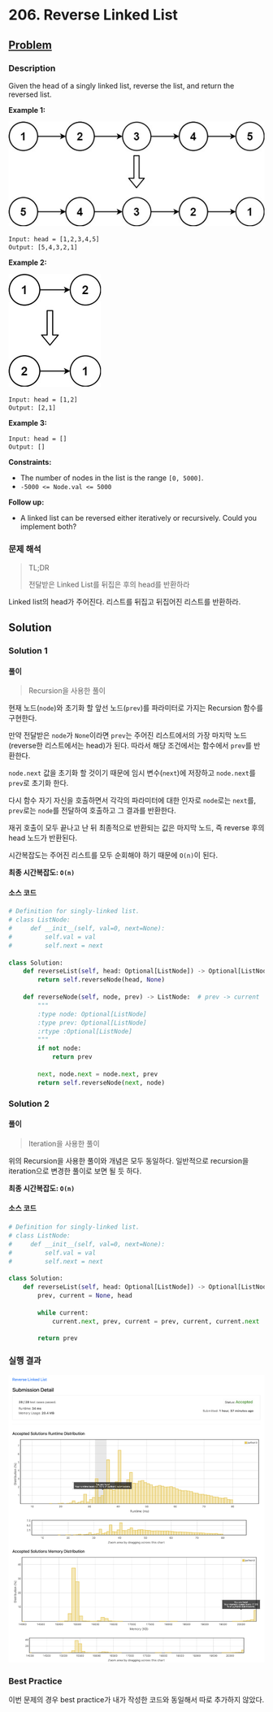 # 206. Reverse Linked List

## [Problem](https://leetcode.com/problems/reverse-linked-list/)

### Description

Given the head of a singly linked list, reverse the list, and return the reversed list.

**Example 1:**

![](../../../.gitbook/assets/leetcode-easy-206-desc-01.jpeg)

```
Input: head = [1,2,3,4,5]
Output: [5,4,3,2,1]
```

**Example 2:**

![](../../../.gitbook/assets/leetcode-easy-206-desc-02.jpeg)

```
Input: head = [1,2]
Output: [2,1]
```

**Example 3:**

```
Input: head = []
Output: []
```

**Constraints:**

- The number of nodes in the list is the range `[0, 5000]`.
- `-5000 <= Node.val <= 5000`

**Follow up:**

- A linked list can be reversed either iteratively or recursively. Could you implement both?

### 문제 해석

> TL;DR
>
> 전달받은 Linked List를 뒤집은 후의 head를 반환하라

Linked list의 head가 주어진다. 리스트를 뒤집고 뒤집어진 리스트를 반환하라.

## Solution

### Solution 1

#### 풀이

> Recursion을 사용한 풀이

현재 노드(`node`)와 초기화 할 앞선 노드(`prev`)를 파라미터로 가지는 Recursion 함수를 구현한다.

만약 전달받은 `node`가 `None`이라면 `prev`는 주어진 리스트에서의 가장 마지막 노드(reverse한 리스트에서는 head)가 된다. 따라서 해당 조건에서는 함수에서 `prev`를 반환한다.

`node.next` 값을 초기화 할 것이기 때문에 임시 변수(`next`)에 저장하고 `node.next`를 `prev`로 초기화 한다.

다시 함수 자기 자신을 호출하면서 각각의 파라미터에 대한 인자로 `node`로는 `next`를, `prev`로는 `node`를 전달하여 호출하고 그 결과를 반환한다.

재귀 호출이 모두 끝나고 난 뒤 최종적으로 반환되는 값은 마지막 노드, 즉 reverse 후의 head 노드가 반환된다.

시간복잡도는 주어진 리스트를 모두 순회해야 하기 때문에 `O(n)`이 된다.

**최종 시간복잡도: `O(n)`**

#### 소스 코드

```python
# Definition for singly-linked list.
# class ListNode:
#     def __init__(self, val=0, next=None):
#         self.val = val
#         self.next = next

class Solution:
    def reverseList(self, head: Optional[ListNode]) -> Optional[ListNode]:
        return self.reverseNode(head, None)

    def reverseNode(self, node, prev) -> ListNode:  # prev -> current
        """
        :type node: Optional[ListNode]
        :type prev: Optional[ListNode]
        :rtype :Optional[ListNode]
        """
        if not node:
            return prev

        next, node.next = node.next, prev
        return self.reverseNode(next, node)
```

### Solution 2

#### 풀이

> Iteration을 사용한 풀이

위의 Recursion을 사용한 풀이와 개념은 모두 동일하다. 일반적으로 recursion을 iteration으로 변경한 풀이로 보면 될 듯 하다.

**최종 시간복잡도: `O(n)`**

#### 소스 코드

```python
# Definition for singly-linked list.
# class ListNode:
#     def __init__(self, val=0, next=None):
#         self.val = val
#         self.next = next

class Solution:
    def reverseList(self, head: Optional[ListNode]) -> Optional[ListNode]:
        prev, current = None, head

        while current:
            current.next, prev, current = prev, current, current.next

        return prev
```

### 실행 결과

![](../../../.gitbook/assets/leetcode-easy-206-result.png)

### Best Practice

이번 문제의 경우 best practice가 내가 작성한 코드와 동일해서 따로 추가하지 않았다.
